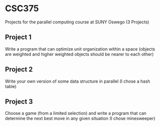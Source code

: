 # CSC375

Projects for the parallel computing course at SUNY Oswego (3 Projects)

## Project 1

Write a program that can optimize unit organization within a space (objects are weighted and higher weighted objects should be nearer to each other)

## Project 2

Write your own version of some data structure in parallel (I chose a hash table)

## Project 3

Choose a game (from a limited selection) and write a program that can determine the next best move in any given situation (I chose minesweeper)
